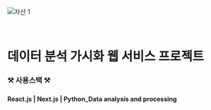 ![자산 1](https://github.com/gyojinnK/Yozoom/assets/97776614/5506e0d3-4e9e-4916-aa7a-4b02a39ec48d)

<br>
<h1>데이터 분석 가시화 웹 서비스 프로젝트</h1>
<h3>⚒️ 사용스택 ⚒️<h3>
<h4>React.js | Next.js | Python_Data analysis and processing</h4>

